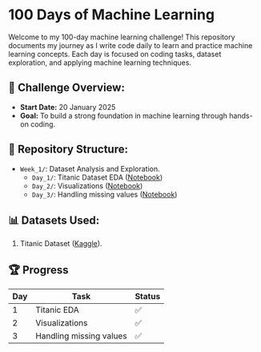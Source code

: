 # 100 Days of Machine Learning

Welcome to my 100-day machine learning challenge! This repository documents my journey as I write code daily to learn and practice machine learning concepts. Each day is focused on coding tasks, dataset exploration, and applying machine learning techniques.

## 🌟 Challenge Overview:
- **Start Date:** 20 January 2025
- **Goal:** To build a strong foundation in machine learning through hands-on coding.

## 📂 Repository Structure:
- `Week_1/`: Dataset Analysis and Exploration.
  - `Day_1/`: Titanic Dataset EDA ([Notebook](1-Day/main.ipynb))
  - `Day_2/`: Visualizations ([Notebook](2-Day/main.ipynb))
  - `Day_3/`: Handling missing values ([Notebook](3-Day/main.ipynb))

## 📊 Datasets Used:
1. Titanic Dataset ([Kaggle](https://www.kaggle.com/c/titanic)).

## 🏆 Progress
| Day | Task                         | Status |
|-----|------------------------------|--------|
| 1   | Titanic EDA                  |   ✅   |
| 2   | Visualizations               |   ✅   |
| 3   | Handling missing values      |   ✅   |